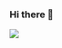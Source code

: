### Hi there 👋

<!--
**Krekevyks/Krekevyks** is a ✨ _special_ ✨ repository because its `README.md` (this file) appears on your GitHub profile.-->

<img align="center" src="https://github-readme-stats.vercel.app/api?username=Krekevyks&hide=contribs,prs&show_icons=true&theme=monokai" />
